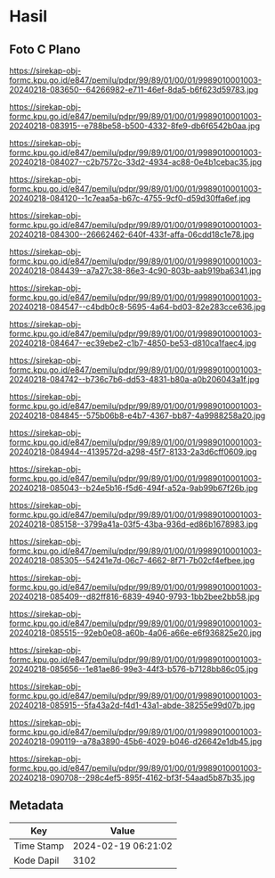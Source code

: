 # Hasil

## Foto C Plano

https://sirekap-obj-formc.kpu.go.id/e847/pemilu/pdpr/99/89/01/00/01/9989010001003-20240218-083650--64266982-e711-46ef-8da5-b6f623d59783.jpg

https://sirekap-obj-formc.kpu.go.id/e847/pemilu/pdpr/99/89/01/00/01/9989010001003-20240218-083915--e788be58-b500-4332-8fe9-db6f6542b0aa.jpg

https://sirekap-obj-formc.kpu.go.id/e847/pemilu/pdpr/99/89/01/00/01/9989010001003-20240218-084027--c2b7572c-33d2-4934-ac88-0e4b1cebac35.jpg

https://sirekap-obj-formc.kpu.go.id/e847/pemilu/pdpr/99/89/01/00/01/9989010001003-20240218-084120--1c7eaa5a-b67c-4755-9cf0-d59d30ffa6ef.jpg

https://sirekap-obj-formc.kpu.go.id/e847/pemilu/pdpr/99/89/01/00/01/9989010001003-20240218-084300--26662462-640f-433f-affa-06cdd18c1e78.jpg

https://sirekap-obj-formc.kpu.go.id/e847/pemilu/pdpr/99/89/01/00/01/9989010001003-20240218-084439--a7a27c38-86e3-4c90-803b-aab919ba6341.jpg

https://sirekap-obj-formc.kpu.go.id/e847/pemilu/pdpr/99/89/01/00/01/9989010001003-20240218-084547--c4bdb0c8-5695-4a64-bd03-82e283cce636.jpg

https://sirekap-obj-formc.kpu.go.id/e847/pemilu/pdpr/99/89/01/00/01/9989010001003-20240218-084647--ec39ebe2-c1b7-4850-be53-d810ca1faec4.jpg

https://sirekap-obj-formc.kpu.go.id/e847/pemilu/pdpr/99/89/01/00/01/9989010001003-20240218-084742--b736c7b6-dd53-4831-b80a-a0b206043a1f.jpg

https://sirekap-obj-formc.kpu.go.id/e847/pemilu/pdpr/99/89/01/00/01/9989010001003-20240218-084845--575b06b8-e4b7-4367-bb87-4a9988258a20.jpg

https://sirekap-obj-formc.kpu.go.id/e847/pemilu/pdpr/99/89/01/00/01/9989010001003-20240218-084944--4139572d-a298-45f7-8133-2a3d6cff0609.jpg

https://sirekap-obj-formc.kpu.go.id/e847/pemilu/pdpr/99/89/01/00/01/9989010001003-20240218-085043--b24e5b16-f5d6-494f-a52a-9ab99b67f26b.jpg

https://sirekap-obj-formc.kpu.go.id/e847/pemilu/pdpr/99/89/01/00/01/9989010001003-20240218-085158--3799a41a-03f5-43ba-936d-ed86b1678983.jpg

https://sirekap-obj-formc.kpu.go.id/e847/pemilu/pdpr/99/89/01/00/01/9989010001003-20240218-085305--54241e7d-06c7-4662-8f71-7b02cf4efbee.jpg

https://sirekap-obj-formc.kpu.go.id/e847/pemilu/pdpr/99/89/01/00/01/9989010001003-20240218-085409--d82ff816-6839-4940-9793-1bb2bee2bb58.jpg

https://sirekap-obj-formc.kpu.go.id/e847/pemilu/pdpr/99/89/01/00/01/9989010001003-20240218-085515--92eb0e08-a60b-4a06-a66e-e6f936825e20.jpg

https://sirekap-obj-formc.kpu.go.id/e847/pemilu/pdpr/99/89/01/00/01/9989010001003-20240218-085656--1e81ae86-99e3-44f3-b576-b7128bb86c05.jpg

https://sirekap-obj-formc.kpu.go.id/e847/pemilu/pdpr/99/89/01/00/01/9989010001003-20240218-085915--5fa43a2d-f4d1-43a1-abde-38255e99d07b.jpg

https://sirekap-obj-formc.kpu.go.id/e847/pemilu/pdpr/99/89/01/00/01/9989010001003-20240218-090119--a78a3890-45b6-4029-b046-d26642e1db45.jpg

https://sirekap-obj-formc.kpu.go.id/e847/pemilu/pdpr/99/89/01/00/01/9989010001003-20240218-090708--298c4ef5-895f-4162-bf3f-54aad5b87b35.jpg


## Metadata

| Key        | Value               |
| ---------- | ------------------- |
| Time Stamp | 2024-02-19 06:21:02 |
| Kode Dapil | 3102                |



